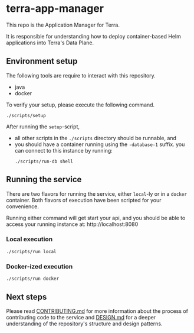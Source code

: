 # terra-app-manager

This repo is the Application Manager for Terra.

It is responsible for understanding how to deploy container-based Helm applications into Terra's
Data Plane.

## Environment setup

The following tools are require to interact with this repository.

- java
- docker

To verify your setup, please execute the following command.

```shell
./scripts/setup
```

After running the `setup`-script,

- all other scripts in the `./scripts` directory should be runnable, and
- you should have a container running using the `-database-1` suffix.
  you can connect to this instance by running:
  ```shell
  ./scripts/run-db shell
  ```

## Running the service

There are two flavors for running the service, either `local`-ly or in a `docker` container.
Both flavors of execution have been scripted for your convenience.

Running either command will get start your api,
and you should be able to access your running instance at:
http://localhost:8080

### Local execution

```shell
./scripts/run local
```

### Docker-ized execution

```shell
./scripts/run docker
```

## Next steps

Please read [CONTRIBUTING.md](./CONTRIBUTING.md) for more information about the process of
contributing code to the service and [DESIGN.md](./DESIGN.md) for a deeper understanding
of the repository's structure and design patterns.
